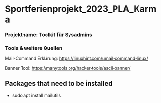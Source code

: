 # Sportferienprojekt_2023_PLA_Karma

### Projektname: Toolkit für Sysadmins

### Tools & weitere Quellen

Mail-Command Erklärung:
https://linuxhint.com/umail-command-linux/

Banner Tool:
https://manytools.org/hacker-tools/ascii-banner/

## Packages that need to be installed

- sudo apt install mailutils
